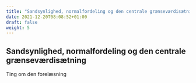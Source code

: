 ```yaml
---
title: "Sandsynlighed, normalfordeling og den centrale grænseværdisætning"
date: 2021-12-20T08:08:52+01:00
draft: false
weight: 5
---
```


## Sandsynlighed, normalfordeling og den centrale grænseværdisætning


Ting om den forelæsning